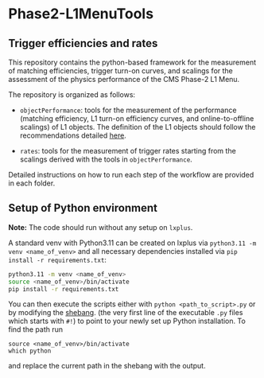 # Phase2-L1MenuTools

## Trigger efficiencies and rates

  This repository contains the python-based framework for the measurement of matching efficiencies, trigger turn-on curves, and scalings for the assessment of the physics performance of the CMS Phase-2 L1 Menu.

  The repository is organized as follows:

  * `objectPerformance`: tools for the measurement of the performance (matching efficiency, L1 turn-on efficiency curves, and online-to-offline scalings) of L1 objects. The definition of the L1 objects should follow the recommendations detailed [here](https://twiki.cern.ch/twiki/bin/view/CMS/PhaseIIL1TriggerMenuTools).

  * `rates`: tools for the measurement of trigger rates starting from the scalings derived with the tools in `objectPerformance`.

  Detailed instructions on how to run each step of the workflow are
  provided in each folder.

## Setup of Python environment
  **Note:** The code should run without any setup on `lxplus`.

  A standard venv with Python3.11 can be created on lxplus
  via `python3.11 -m venv <name_of_venv>` and all necessary
  dependencies installed via `pip install -r requirements.txt`:

  ```bash
  python3.11 -m venv <name_of_venv>
  source <name_of_venv>/bin/activate
  pip install -r requirements.txt
  ```

  You can then execute the scripts either with `python <path_to_script>.py`
  or by modifying the [shebang](https://en.wikipedia.org/wiki/Shebang_%28Unix%29).
  (the very first line of the executable `.py` files which starts
  with `#!`) to point
  to your newly set up Python installation. To find the path run

    source <name_of_venv>/bin/activate
    which python

  and replace the current path in the shebang with the output.
